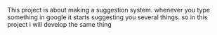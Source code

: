 This project is about making a suggestion system. whenever you type something in google it starts suggesting you several things.
so in this project i will develop the same thing

